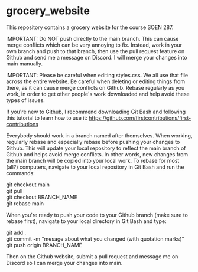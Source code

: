 # grocery_website
This repository contains a grocery website for the course SOEN 287.

IMPORTANT: Do NOT push directly to the main branch. This can cause merge conflicts which can be very annoying to fix. Instead, work in your own branch and push to that branch, then use the pull request feature on Github and send me a message on Discord. I will merge your changes into main manually.

IMPORTANT: Please be careful when editing styles.css. We all use that file across the entire website. Be careful when deleting or editing things from there, as it can cause merge conflicts on Github. Rebase regularly as you work, in order to get other people's work downloaded and help avoid these types of issues.

If you're new to Github, I recommend downloading Git Bash and following this tutorial to learn how to use it: https://github.com/firstcontributions/first-contributions

Everybody should work in a branch named after themselves. When working, regularly rebase and especially rebase before pushing your changes to Github. This will update your local repository to reflect the main branch of Github and helps avoid merge conflicts. In other words, new changes from the main branch will be copied into your local work. To rebase for most (all?) computers, navigate to your local repository in Git Bash and run the commands:

git checkout main<br/>
git pull<br/>
git checkout BRANCH_NAME<br/>
git rebase main

When you're ready to push your code to your Github branch (make sure to rebase first), navigate to your local directory in Git Bash and type:

git add .<br/>
git commit -m "mesage about what you changed (with quotation marks)"<br/>
git push origin BRANCH_NAME

Then on the Github website, submit a pull request and message me on Discord so I can merge your changes into main.
